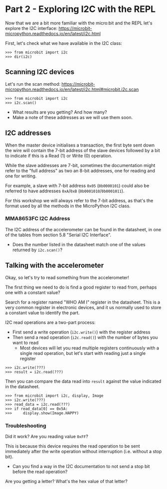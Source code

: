 # Part 2 - Exploring I2C with the REPL

Now that we are a bit more familiar with the micro:bit and the REPL let's
explore the I2C interface:
https://microbit-micropython.readthedocs.io/en/latest/i2c.html


First, let's check what we have available in the I2C class:

```
>>> from microbit import i2c
>>> dir(i2c)
```


## Scanning I2C devices

Let's run the scan method:
https://microbit-micropython.readthedocs.io/en/latest/i2c.html#microbit.i2c.scan

```
>>> from microbit import i2c
>>> i2c.scan()
```

- What results are you getting? And how many?
- Make a note of these addresses as we will use them soon.


## I2C addresses

When the master device initialises a transaction, the first byte sent down the
wire will contain the 7-bit address of the slave devices followed by a bit to
indicate if this is a Read (1) or Write (0) operation.

While the slave addresses are 7-bit, sometimes the documentation might refer to
the "full address" as two an 8-bit addresses, one for reading and one for
writing.

For example, a slave with 7-bit address `0x05` (`0b0000101`) could also be
referred to have addresses `0xA`/`0xB` (`0b0001010`/`0b0001011`).

For this workshop we will always refer to the 7-bit address, as that's the
format used by all the methods in the MicroPython I2C class.


### MMA8653FC I2C Address

The I2C address of the accelerometer can be found in the datasheet, in one of
the tables from section 5.8 "Serial I2C Interface".

- Does the number listed in the datasheet match one of the values returned by
`i2c.scan()`?


## Talking with the accelerometer

Okay, so let's try to read something from the accelerometer!

The first thing we need to do is find a good register to read from, perhaps one
with a constant value?

Search for a register named "WHO AM I" register in the datasheet. This is a very
common register in electronic devices, and it us normally used to store a
constant value to identify the part.

I2C read operations are a two-part process:
- First send a write operation (`i2c.write()`) with the register address
- Then send a read operation (`i2c.read()`) with the number of bytes you want
  to read
    - Most devices will let you read multiple registers continuously with a
      single read operation, but let's start with reading just a single register


```
>>> i2c.write(???)
>>> result = i2c.read(???)
```

Then you can compare the data read into `result` against the value indicated in
the datasheet.

```
>>> from microbit import i2c, display, Image
>>> i2c.write(???)
>>> read_data = i2c.read(???)
>>> if read_data[0] == 0x5A:
>>>     display.show(Image.HAPPY)
```

### Troubleshooting

Did it work? Are you reading value `0xFF`?

This is because this device requires the read operation to be sent immediately
after the write operation without interruption (i.e. without a stop bit).

- Can you find a way in the I2C documentation to not send a stop bit before
  the read operation?

Are you getting a letter? What's the hex value of that letter?
